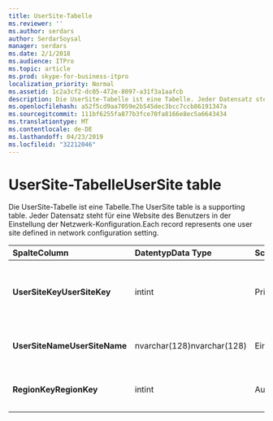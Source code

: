 ```yaml
---
title: UserSite-Tabelle
ms.reviewer: ''
ms.author: serdars
author: SerdarSoysal
manager: serdars
ms.date: 2/1/2018
ms.audience: ITPro
ms.topic: article
ms.prod: skype-for-business-itpro
localization_priority: Normal
ms.assetid: 1c2a3cf2-dc05-472e-8097-a31f3a1aafcb
description: Die UserSite-Tabelle ist eine Tabelle. Jeder Datensatz steht für eine Website des Benutzers in der Einstellung der Netzwerk-Konfiguration.
ms.openlocfilehash: a52f5cd9aa7059e2b545dec3bcc7ccb86191347a
ms.sourcegitcommit: 111bf6255fa877b3fce70fa8166e8ec5a6643434
ms.translationtype: MT
ms.contentlocale: de-DE
ms.lasthandoff: 04/23/2019
ms.locfileid: "32212046"
---
```

# <a name="usersite-table"></a><span data-ttu-id="cf1bf-104">UserSite-Tabelle</span><span class="sxs-lookup"><span data-stu-id="cf1bf-104">UserSite table</span></span>
 
<span data-ttu-id="cf1bf-105">Die UserSite-Tabelle ist eine Tabelle.</span><span class="sxs-lookup"><span data-stu-id="cf1bf-105">The UserSite table is a supporting table.</span></span> <span data-ttu-id="cf1bf-106">Jeder Datensatz steht für eine Website des Benutzers in der Einstellung der Netzwerk-Konfiguration.</span><span class="sxs-lookup"><span data-stu-id="cf1bf-106">Each record represents one user site defined in network configuration setting.</span></span>
  
|<span data-ttu-id="cf1bf-107">**Spalte**</span><span class="sxs-lookup"><span data-stu-id="cf1bf-107">**Column**</span></span>|<span data-ttu-id="cf1bf-108">**Datentyp**</span><span class="sxs-lookup"><span data-stu-id="cf1bf-108">**Data Type**</span></span>|<span data-ttu-id="cf1bf-109">**Schlüssel/Index**</span><span class="sxs-lookup"><span data-stu-id="cf1bf-109">**Key/Index**</span></span>|<span data-ttu-id="cf1bf-110">**Details**</span><span class="sxs-lookup"><span data-stu-id="cf1bf-110">**Details**</span></span>|
|:-----|:-----|:-----|:-----|
|<span data-ttu-id="cf1bf-111">**UserSiteKey**</span><span class="sxs-lookup"><span data-stu-id="cf1bf-111">**UserSiteKey**</span></span> <br/> |<span data-ttu-id="cf1bf-112">int</span><span class="sxs-lookup"><span data-stu-id="cf1bf-112">int</span></span>  <br/> |<span data-ttu-id="cf1bf-113">Primary</span><span class="sxs-lookup"><span data-stu-id="cf1bf-113">Primary</span></span>  <br/> |<span data-ttu-id="cf1bf-114">Eindeutige Zahl, die den Benutzerstandort identifiziert.</span><span class="sxs-lookup"><span data-stu-id="cf1bf-114">Unique number identifying the user site.</span></span>  <br/> |
|<span data-ttu-id="cf1bf-115">**UserSiteName**</span><span class="sxs-lookup"><span data-stu-id="cf1bf-115">**UserSiteName**</span></span> <br/> |<span data-ttu-id="cf1bf-116">nvarchar(128)</span><span class="sxs-lookup"><span data-stu-id="cf1bf-116">nvarchar(128)</span></span>  <br/> |<span data-ttu-id="cf1bf-117">Eindeutige</span><span class="sxs-lookup"><span data-stu-id="cf1bf-117">Unique</span></span>  <br/> |<span data-ttu-id="cf1bf-118">Name der Website des Benutzers.</span><span class="sxs-lookup"><span data-stu-id="cf1bf-118">User site's name.</span></span>  <br/> |
|<span data-ttu-id="cf1bf-119">**RegionKey**</span><span class="sxs-lookup"><span data-stu-id="cf1bf-119">**RegionKey**</span></span> <br/> |<span data-ttu-id="cf1bf-120">int</span><span class="sxs-lookup"><span data-stu-id="cf1bf-120">int</span></span>  <br/> |<span data-ttu-id="cf1bf-121">Ausländisch</span><span class="sxs-lookup"><span data-stu-id="cf1bf-121">Foreign</span></span>  <br/> |<span data-ttu-id="cf1bf-122">Verwiesen von der [Region Table](region.md).</span><span class="sxs-lookup"><span data-stu-id="cf1bf-122">Referenced from [Region table](region.md).</span></span>  <br/> |
   

